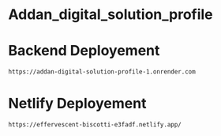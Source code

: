 # Addan_digital_solution_profile


# Backend Deployement

```bash
https://addan-digital-solution-profile-1.onrender.com
```
# Netlify Deployement

```bash
https://effervescent-biscotti-e3fadf.netlify.app/
```